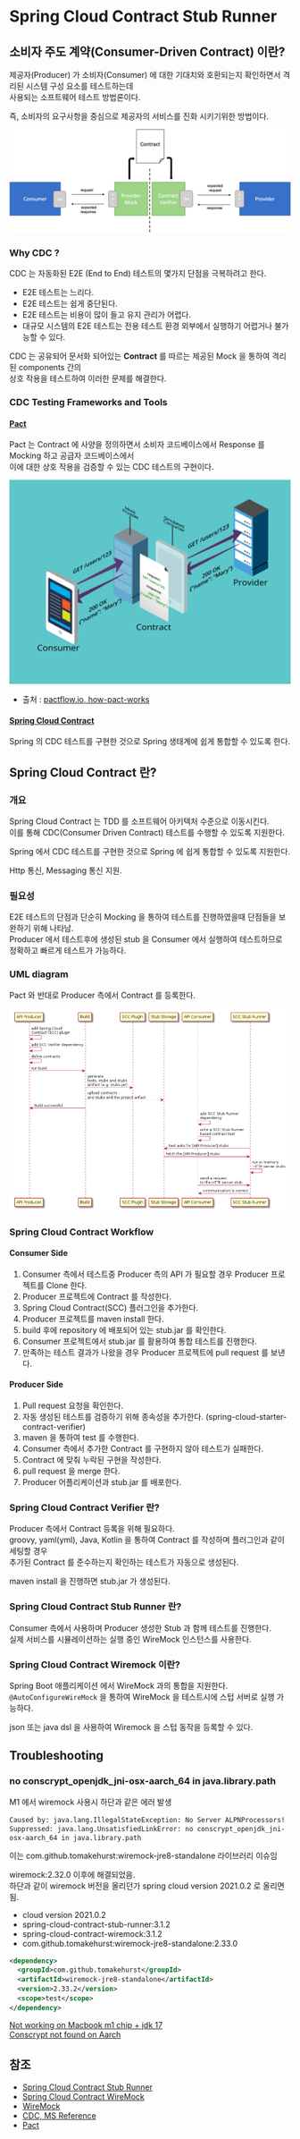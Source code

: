 # Spring Cloud Contract Stub Runner

## 소비자 주도 계약(Consumer-Driven Contract) 이란?

제공자(Producer) 가 소비자(Consumer) 에 대한 기대치와 호환되는지 확인하면서 격리된 시스템 구성 요소를 테스트하는데   
사용되는 소프트웨어 테스트 방법론이다.

즉, 소비자의 요구사항을 중심으로 제공자의 서비스를 진화 시키기위한 방법이다.

![01.png](images/01.png)

### Why CDC ?

CDC 는 자동화된 E2E (End to End) 테스트의 몇가지 단점을 극복하려고 한다.

- E2E 테스트는 느리다.
- E2E 테스트는 쉽게 중단된다.
- E2E 테스트는 비용이 많이 들고 유지 관리가 어렵다.
- 대규모 시스템의 E2E 테스트는 전용 테스트 환경 외부에서 실행하기 어렵거나 불가능할 수 있다.

CDC 는 공유되어 문서화 되어있는 **Contract** 를 따르는 제공된 Mock 을 통하여 격리된 components 간의  
상호 작용을 테스트하여 이러한 문제를 해결한다.

### CDC Testing Frameworks and Tools

#### [Pact](https://docs.pact.io/)

Pact 는 Contract 에 사양을 정의하면서 소비자 코드베이스에서 Response 를 Mocking 하고 공급자 코드베이스에서   
이에 대한 상호 작용을 검증할 수 있는 CDC 테스트의 구현이다.

![02.png](images/02.png)

- 출처 : [pactflow.io, how-pact-works](https://pactflow.io/how-pact-works/#slide-1)

#### [Spring Cloud Contract](https://cloud.spring.io/spring-cloud-contract/reference/html/)

Spring 의 CDC 테스트를 구현한 것으로 Spring 생태계에 쉽게 통합할 수 있도록 한다.

## Spring Cloud Contract 란?

### 개요

Spring Cloud Contract 는 TDD 를 소프트웨어 아키텍처 수준으로 이동시킨다.  
이를 통해 CDC(Consumer Driven Contract) 테스트를 수행할 수 있도록 지원한다.

Spring 에서 CDC 테스트를 구현한 것으로 Spring 에 쉽게 통합할 수 있도록 지원한다.

Http 통신, Messaging 통신 지원.

### 필요성

E2E 테스트의 단점과 단순히 Mocking 을 통하여 테스트를 진행하였을때 단점들을 보완하기 위해 나타남.  
Producer 에서 테스트후에 생성된 stub 을 Consumer 에서 실행하여 테스트하므로 정확하고 빠르게 테스트가 가능하다.

### UML diagram

Pact 와 반대로 Producer 측에서 Contract 를 등록한다.

![03.png](images/03.png)

### Spring Cloud Contract Workflow

#### Consumer Side

1. Consumer 측에서 테스트중 Producer 측의 API 가 필요할 경우 Producer 프로젝트를 Clone 한다.
2. Producer 프로젝트에 Contract 를 작성한다.
3. Spring Cloud Contract(SCC) 플러그인을 추가한다.
4. Producer 프로젝트를 maven install 한다.
5. build 후에 repository 에 배포되어 있는 stub.jar 를 확인한다.
6. Consumer 프로젝트에서 stub.jar 를 활용하여 통합 테스트를 진행한다.
7. 만족하는 테스트 결과가 나왔을 경우 Producer 프로젝트에 pull request 를 보낸다.

#### Producer Side

1. Pull request 요청을 확인한다.
2. 자동 생성된 테스트를 검증하기 위해 종속성을 추가한다. (spring-cloud-starter-contract-verifier)
3. maven 을 통하여 test 를 수행한다.
4. Consumer 측에서 추가한 Contract 를 구현하지 않아 테스트가 실패한다.
5. Contract 에 맞춰 누락된 구현을 작성한다.
6. pull request 을 merge 한다.
7. Producer 어플리케이션과 stub.jar 를 배포한다.

### Spring Cloud Contract Verifier 란?

Producer 측에서 Contract 등록을 위해 필요하다.  
groovy, yaml(yml), Java, Kotlin 을 통하여 Contract 를 작성하며 플러그인과 같이 세팅할 경우  
추가된 Contract 를 준수하는지 확인하는 테스트가 자동으로 생성된다.

maven install 을 진행하면 stub.jar 가 생성된다.

### Spring Cloud Contract Stub Runner 란?

Consumer 측에서 사용하며 Producer 생성한 Stub 과 함께 테스트를 진행한다.   
실제 서비스를 시뮬레이션하는 실행 중인 WireMock 인스턴스를 사용한다.

### Spring Cloud Contract Wiremock 이란?

Spring Boot 애플리케이션 에서 WireMock 과의 통합을 지원한다.  
`@AutoConfigureWireMock` 을 통하여 WireMock 을 테스트시에 스텁 서버로 실행 가능하다.

json 또는 java dsl 을 사용하여 Wiremock 을 스텁 동작을 등록할 수 있다. 

## Troubleshooting

### no conscrypt_openjdk_jni-osx-aarch_64 in java.library.path

M1 에서 wiremock 사용시 하단과 같은 에러 발생

```text
Caused by: java.lang.IllegalStateException: No Server ALPNProcessors!
Suppressed: java.lang.UnsatisfiedLinkError: no conscrypt_openjdk_jni-osx-aarch_64 in java.library.path
```

이는 com.github.tomakehurst:wiremock-jre8-standalone 라이브러리 이슈임

wiremock:2.32.0 이후에 해결되었음.   
하단과 같이 wiremock 버전을 올리던가 spring cloud version 2021.0.2 로 올리면됨.

- cloud version 2021.0.2
- spring-cloud-contract-stub-runner:3.1.2
- spring-cloud-contract-wiremock:3.1.2
- com.github.tomakehurst:wiremock-jre8-standalone:2.33.0

```xml
<dependency>
  <groupId>com.github.tomakehurst</groupId>
  <artifactId>wiremock-jre8-standalone</artifactId>
  <version>2.33.2</version>
  <scope>test</scope>
</dependency>
```

[Not working on Macbook m1 chip + jdk 17](https://github.com/spring-cloud/spring-cloud-contract/issues/1724)  
[Conscrypt not found on Aarch](https://github.com/wiremock/wiremock/issues/1671)

## 참조
- [Spring Cloud Contract Stub Runner](https://docs.spring.io/spring-cloud-contract/docs/current/reference/html/project-features.html#features-stub-runner)
- [Spring Cloud Contract WireMock](https://docs.spring.io/spring-cloud-contract/docs/current/reference/html/project-features.html#features-wiremock)
- [WireMock](https://wiremock.org/docs/)
- [CDC, MS Reference](https://microsoft.github.io/code-with-engineering-playbook/automated-testing/cdc-testing/)
- [Pact](https://docs.pact.io/)
